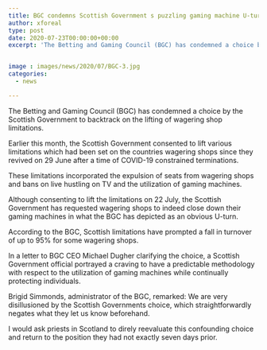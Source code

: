 ```yaml
---
title: BGC condemns Scottish Government s puzzling gaming machine U-turn
author: xforeal 
type: post
date: 2020-07-23T00:00:00+00:00
excerpt: 'The Betting and Gaming Council (BGC) has condemned a choice by the Scottish Government to backtrack on the lifting of wagering shop restrictions '


image : images/news/2020/07/BGC-3.jpg
categories:
  - news

---
```

The Betting and Gaming Council (BGC) has condemned a choice by the Scottish Government to backtrack on the lifting of wagering shop limitations. 

Earlier this month, the Scottish Government consented to lift various limitations which had been set on the countries wagering shops since they revived on 29 June after a time of COVID-19 constrained terminations. 

These limitations incorporated the expulsion of seats from wagering shops and bans on live hustling on TV and the utilization of gaming machines. 

Although consenting to lift the limitations on 22 July, the Scottish Government has requested wagering shops to indeed close down their gaming machines in what the BGC has depicted as an obvious U-turn. 

According to the BGC, Scottish limitations have prompted a fall in turnover of up to 95&percnt; for some wagering shops. 

In a letter to BGC CEO Michael Dugher clarifying the choice, a Scottish Government official portrayed a craving to have a predictable methodology with respect to the utilization of gaming machines while continually protecting individuals. 

Brigid Simmonds, administrator of the BGC, remarked: We are very disillusioned by the Scottish Governments choice, which straightforwardly negates what they let us know beforehand. 

I would ask priests in Scotland to direly reevaluate this confounding choice and return to the position they had not exactly seven days prior.